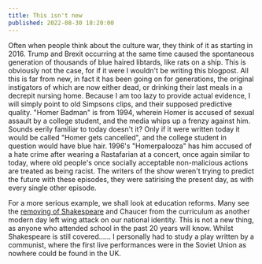```yaml
---
title: This isn't new
published: 2022-08-30 18:20:00
---
```


Often when people think about the culture war, they think of it as starting in 2016. Trump and Brexit occurring at the same time
caused the spontaneous generation of thousands of blue haired libtards, like rats on a ship. This is obviously not the case, for 
if it were I wouldn't be writing this blogpost. All this is far from new, in fact it has been going on for generations, the 
original instigators of which are now either dead, or drinking their last meals in a decrepit nursing home. Because I am too lazy
to provide actual evidence, I will simply point to old Simpsons clips, and their supposed predictive quality. "Homer Badman" is 
from 1994, wherein Homer is accused of sexual assault by a college student, and the media whips up a frenzy against him. 
Sounds eerily familiar to today doesn't it? Only if it were written today it would be called "Homer gets cancelled", and the 
college student in question would have blue hair. 1996's "Homerpalooza" has him accused of a hate crime after wearing a 
Rastafarian at a concert, once again similar to today, where old people's once socially acceptable non-malicious actions are 
treated as being racist. The writers of the show weren't trying to predict the future with these episodes,
they were satirising the present day, as with every single other episode.

For a more serious example, we shall look at education reforms. Many see the [removing of Shakespeare](https://www.telegraph.co.uk/news/2022/08/27/universities-drop-chaucer-shakespeare-decolonisation-takes-root/)
and Chaucer from the curriculum as another modern day left wing attack on our national identity. This is not a new thing, as 
anyone who attended school in the past 20 years will know. Whilst Shakespeare is still covered......
I personally had to study a play written by a communist, where the first live performances
were in the Soviet Union as nowhere could be found in the UK. 
